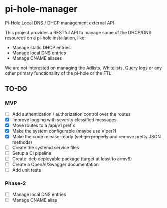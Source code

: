 # pi-hole-manager

Pi-Hole Local DNS / DHCP management external API

This project provides a RESTful API to manage some of the DHCP/DNS resources on a pi-hole
installation, like:

- Manage static DHCP entries
- Manage local DNS entries
- Manage CNAME aliases

We are not interested on managing the Adlists, Whitelists, Query logs or any other primary
functionality of the pi-hole or the FTL.

## TO-DO

### MVP

- [ ] Add authentication / authorization control over the routes
- [x] Improve logging with severity classified messages
- [x] Move routes to a /api/v1 prefix
- [x] Make the system configurable (maybe use Viper?)
- [x] Make the code release-ready (~~set gin properly~~ and remove pretty JSON methods)
- [ ] Create the systemd service files
- [ ] Setup a CI pipeline
- [ ] Create .deb deployable package (target at least to armv6)
- [ ] Create a OpenAI/Swagger documentation
- [ ] Add unit tests

### Phase-2

- [ ] Manage local DNS entries
- [ ] Manage CNAME alias
